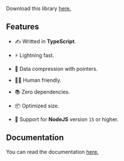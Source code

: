 Download this library [here.](https://www.npmjs.com/package/re.bowl)

## Features

- ✍ Writted in **TypeScript**.

- ⚡️ Lightning fast.

- 🔀 Data compression with pointers.

- 🧘🏻 Human friendly.

- 📚 Zero dependencies.

- 📦 Optimized size.

- 🚚 Support for **NodeJS** version `15` or higher.

## Documentation

You can read the documentation [here.](https://github.com/theMarzon/re.bowl/wiki)
